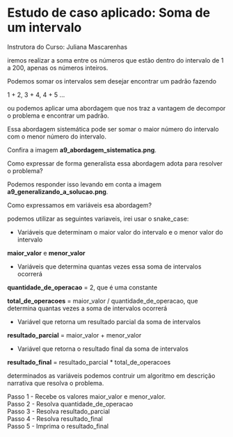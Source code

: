 # Estudo de caso aplicado: Soma de um intervalo

Instrutora do Curso: Juliana Mascarenhas

iremos realizar a soma entre os números que estão dentro do intervalo de 1 a 200, apenas os números inteiros.

Podemos somar os intervalos sem desejar encontrar um padrão fazendo

1 + 2, 3 + 4, 4 + 5 ...

ou podemos aplicar uma abordagem que nos traz a vantagem de decompor o problema e encontrar um padrão.

Essa abordagem sistemática pode ser somar o maior número do intervalo com o menor número do intervalo.

Confira a imagem **a9_abordagem_sistematica.png**.

Como expressar de forma generalista essa abordagem adota para resolver o problema?

Podemos responder isso levando em conta a imagem **a9_generalizando_a_solucao.png**.

Como expressamos em variáveis esa abordagem?

podemos utilizar as seguintes variaveis, irei usar o snake_case:

- Variáveis que determinam o maior valor do intervalo e o menor valor do intervalo

**maior_valor** e **menor_valor**

- Variáveis que determina quantas vezes essa soma de intervalos ocorrerá

**quantidade_de_operacao** = 2, que é uma constante

**total_de_operacoes** = maior_valor / quantidade_de_operacao, que determina quantas vezes a soma de intervalos ocorrerá

- Variável que retorna um resultado parcial da soma de intervalos

**resultado_parcial** =  maior_valor + menor_valor

- Variável que retorna o resultado final da soma de intervalos

**resultado_final** = resultado_parcial * total_de_operacoes

determinados as variáveis podemos contruir um algoritmo em descrição narrativa que resolva o problema.

Passo 1 - Recebe os valores maior_valor e menor_valor.  
Passo 2 - Resolva quantidade_de_operacao   
Passo 3 - Resolva resultado_parcial    
Passo 4 - Resolva resultado_final  
Passo 5 - Imprima o resultado_final

